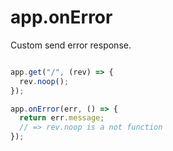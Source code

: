 # app.onError
Custom send error response.
```ts

app.get("/", (rev) => {
  rev.noop();
});

app.onError(err, () => {
  return err.message;
  // => rev.noop is a not function
});

```
